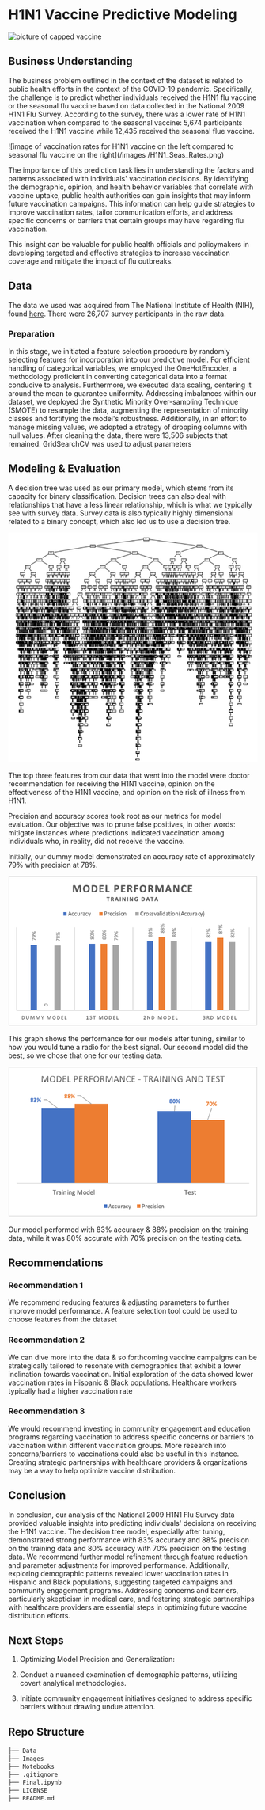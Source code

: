 # H1N1 Vaccine Predictive Modeling
![picture of capped vaccine](https://s.w-x.co/util/image/w/GettyImages-1280274196.jpg?crop=16:9&width=980&format=pjpg&auto=webp&quality=60)

## Business Understanding

The business problem outlined in the context of the dataset is related to public health efforts in the context of the COVID-19 pandemic. Specifically, the challenge is to predict whether individuals received the H1N1 flu vaccine or the seasonal flu vaccine based on data collected in the National 2009 H1N1 Flu Survey. According to the survey, there was a lower rate of H1N1 vaccination when compared to the seasonal vaccine: 5,674 participants received the H1N1 vaccine while 12,435 received the seasonal flue vaccine.

![image of vaccination rates for H1N1 vaccine on the left compared to seasonal flu vaccine on the right](/images
/H1N1_Seas_Rates.png)

The importance of this prediction task lies in understanding the factors and patterns associated with individuals' vaccination decisions. By identifying the demographic, opinion, and health behavior variables that correlate with vaccine uptake, public health authorities can gain insights that may inform future vaccination campaigns. This information can help guide strategies to improve vaccination rates, tailor communication efforts, and address specific concerns or barriers that certain groups may have regarding flu vaccination.

This insight can be valuable for public health officials and policymakers in developing targeted and effective strategies to increase vaccination coverage and mitigate the impact of flu outbreaks.


## Data

The data we used was acquired from The National Institute of Health (NIH), found [here](https://www.drivendata.org/competitions/66/flu-shot-learning/). There were 26,707 survey participants in the raw data.


### Preparation

In this stage, we initiated a feature selection procedure by randomly selecting features for incorporation into our predictive model. For efficient handling of categorical variables, we employed the OneHotEncoder, a methodology proficient in converting categorical data into a format conducive to analysis. Furthermore, we executed data scaling, centering it around the mean to guarantee uniformity. Addressing imbalances within our dataset, we deployed the Synthetic Minority Over-sampling Technique (SMOTE) to resample the data, augmenting the representation of minority classes and fortifying the model's robustness. Additionally, in an effort to manage missing values, we adopted a strategy of dropping columns with null values. After cleaning the data, there were 13,506 subjects that remained. GridSearchCV was used to adjust parameters

## Modeling & Evaluation
A decision tree was used as our primary model, which stems from its capacity for binary classification. Decision trees can also deal with relationships that have a less linear relationship, which is what we typically see with survey data. Survey data is also typically highly dimensional related to a binary concept, which also led us to use a decision tree.

![a very large & unreadable decision tree](/images/DTree.png)

The top three features from our data that went into the model were doctor recommendation for receiving the H1N1 vaccine, opinion on the effectiveness of the H1N1 vaccine, and opinion on the risk of illness from H1N1.

Precision and accuracy scores took root as our metrics for model evaluation. Our objective was to prune false positives, in other words: mitigate instances where predictions indicated vaccination among individuals who, in reality, did not receive the vaccine.

Initially, our dummy model demonstrated an accuracy rate of approximately 79% with precision at 78%.

![a bargraph comparing precision and accuracy scores for a dummy model to three other models](/images/Model_Performance.png)

This graph shows the performance for our models after tuning, similar to how you would tune a radio for the best signal. Our second model did the best, so we chose that one for our testing data.

![a bargraph comparing the model's performance on training and testing data](images/Model_Performance_Train_Test.png)

Our model performed with 83% accuracy & 88% precision on the training data, while it was 80% accurate with 70% precision on the testing data.


## Recommendations 

### Recommendation 1
We recommend reducing features & adjusting parameters to further improve model performance. A feature selection tool could be used to choose features from the dataset


### Recommendation 2
We can dive more into the data & so forthcoming vaccine campaigns can be strategically tailored to resonate with demographics that exhibit a lower inclination towards vaccination. Initial exploration of the data showed lower vaccination rates in Hispanic & Black populations. Healthcare workers typically had a higher vaccination rate



### Recommendation 3
We would recommend investing in community engagement and education programs regarding vaccination to address specific concerns or barriers to vaccination within different vaccination groups. More research into concerns/barriers to vaccinations could also be useful in this instance. Creating strategic partnerships with healthcare providers & organizations may be a way to help optimize vaccine distribution.


## Conclusion
In conclusion, our analysis of the National 2009 H1N1 Flu Survey data provided valuable insights into predicting individuals' decisions on receiving the H1N1 vaccine. The decision tree model, especially after tuning, demonstrated strong performance with 83% accuracy and 88% precision on the training data and 80% accuracy with 70% precision on the testing data. We recommend further model refinement through feature reduction and parameter adjustments for improved performance. Additionally, exploring demographic patterns revealed lower vaccination rates in Hispanic and Black populations, suggesting targeted campaigns and community engagement programs. Addressing concerns and barriers, particularly skepticism in medical care, and fostering strategic partnerships with healthcare providers are essential steps in optimizing future vaccine distribution efforts.



## Next Steps

1. Optimizing Model Precision and Generalization:

2. Conduct a nuanced examination of demographic patterns, utilizing covert analytical methodologies.

3. Initiate community engagement initiatives designed to address specific barriers without drawing undue attention.


## Repo Structure 
```
├── Data
├── Images
├── Notebooks
├── .gitignore
├── Final.ipynb
├── LICENSE
├── README.md
```
